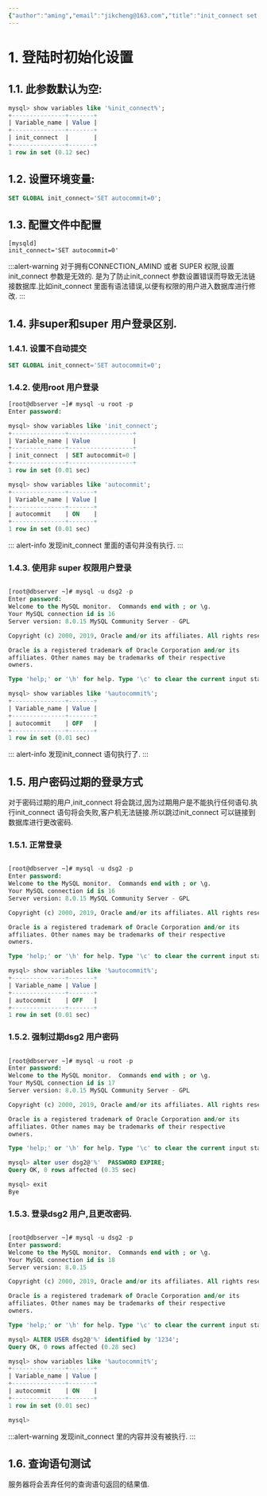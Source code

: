 ```yaml
---
{"author":"aming","email":"jikcheng@163.com","title":"init_connect set User Initialize the settings","creation_date":"2022-06-27 15:57","Last modified date":"2022-11-27 19:06","tags":"init_connect set User Initialize the settings","File Folder with relative path":"database/MySQL/Doc/MySQL administration","remark":null,"other":null,"dg-publish":true,"permalink":"/database/my-sql/doc/my-sql-administration/init-connect-set-user-initialize-the-settings/","dgPassFrontmatter":true}
---
```





# 1. 登陆时初始化设置


## 1.1. 此参数默认为空:
```sql
mysql> show variables like '%init_connect%';
+---------------+-------+
| Variable_name | Value |
+---------------+-------+
| init_connect  |       |
+---------------+-------+
1 row in set (0.12 sec)
```
## 1.2. 设置环境变量:

```sql
SET GLOBAL init_connect='SET autocommit=0';
```
## 1.3. 配置文件中配置

```
[mysqld]
init_connect='SET autocommit=0'
```

:::alert-warning
对于拥有CONNECTION_AMIND 或者 SUPER 权限,设置init_connect 参数是无效的.
是为了防止init_connect 参数设置错误而导致无法链接数据库.比如init_connect 里面有语法错误,以便有权限的用户进入数据库进行修改.
:::

## 1.4. 非super和super 用户登录区别.
### 1.4.1. 设置不自动提交
```sql
SET GLOBAL init_connect='SET autocommit=0';
```
### 1.4.2. 使用root 用户登录

```sql
[root@dbserver ~]# mysql -u root -p
Enter password: 

mysql> show variables like 'init_connect';
+---------------+------------------+
| Variable_name | Value            |
+---------------+------------------+
| init_connect  | SET autocommit=0 |
+---------------+------------------+
1 row in set (0.01 sec)

mysql> show variables like 'autocommit';
+---------------+-------+
| Variable_name | Value |
+---------------+-------+
| autocommit    | ON    |
+---------------+-------+
1 row in set (0.01 sec)

```
::: alert-info
发现init_connect 里面的语句并没有执行.
:::
### 1.4.3. 使用非 super 权限用户登录

```sql

[root@dbserver ~]# mysql -u dsg2 -p
Enter password: 
Welcome to the MySQL monitor.  Commands end with ; or \g.
Your MySQL connection id is 16
Server version: 8.0.15 MySQL Community Server - GPL

Copyright (c) 2000, 2019, Oracle and/or its affiliates. All rights reserved.

Oracle is a registered trademark of Oracle Corporation and/or its
affiliates. Other names may be trademarks of their respective
owners.

Type 'help;' or '\h' for help. Type '\c' to clear the current input statement.

mysql> show variables like '%autocommit%';
+---------------+-------+
| Variable_name | Value |
+---------------+-------+
| autocommit    | OFF   |
+---------------+-------+
1 row in set (0.01 sec)

```
::: alert-info
发现init_connect 语句执行了.
:::

## 1.5. 用户密码过期的登录方式
   对于密码过期的用户,init_connect 将会跳过,因为过期用户是不能执行任何语句.执行init_connect 语句将会失败,客户机无法链接.所以跳过init_connect 可以链接到数据库进行更改密码.

### 1.5.1. 正常登录

```sql

[root@dbserver ~]# mysql -u dsg2 -p
Enter password: 
Welcome to the MySQL monitor.  Commands end with ; or \g.
Your MySQL connection id is 16
Server version: 8.0.15 MySQL Community Server - GPL

Copyright (c) 2000, 2019, Oracle and/or its affiliates. All rights reserved.

Oracle is a registered trademark of Oracle Corporation and/or its
affiliates. Other names may be trademarks of their respective
owners.

Type 'help;' or '\h' for help. Type '\c' to clear the current input statement.

mysql> show variables like '%autocommit%';
+---------------+-------+
| Variable_name | Value |
+---------------+-------+
| autocommit    | OFF   |
+---------------+-------+
1 row in set (0.01 sec)
```
### 1.5.2. 强制过期dsg2 用户密码

```sql

[root@dbserver ~]# mysql -u root -p
Enter password: 
Welcome to the MySQL monitor.  Commands end with ; or \g.
Your MySQL connection id is 17
Server version: 8.0.15 MySQL Community Server - GPL

Copyright (c) 2000, 2019, Oracle and/or its affiliates. All rights reserved.

Oracle is a registered trademark of Oracle Corporation and/or its
affiliates. Other names may be trademarks of their respective
owners.

Type 'help;' or '\h' for help. Type '\c' to clear the current input statement.

mysql> alter user dsg2@'%'  PASSWORD EXPIRE;
Query OK, 0 rows affected (0.35 sec)

mysql> exit
Bye
```
### 1.5.3. 登录dsg2 用户,且更改密码.

```sql

[root@dbserver ~]# mysql -u dsg2 -p
Enter password: 
Welcome to the MySQL monitor.  Commands end with ; or \g.
Your MySQL connection id is 18
Server version: 8.0.15

Copyright (c) 2000, 2019, Oracle and/or its affiliates. All rights reserved.

Oracle is a registered trademark of Oracle Corporation and/or its
affiliates. Other names may be trademarks of their respective
owners.

Type 'help;' or '\h' for help. Type '\c' to clear the current input statement.

mysql> ALTER USER dsg2@'%' identified by '1234';
Query OK, 0 rows affected (0.28 sec)

mysql> show variables like '%autocommit%';
+---------------+-------+
| Variable_name | Value |
+---------------+-------+
| autocommit    | ON    |
+---------------+-------+
1 row in set (0.01 sec)

mysql> 
```

:::alert-warning
发现init_connect 里的内容并没有被执行.
:::

## 1.6. 查询语句测试
服务器将会丢弃任何的查询语句返回的结果值.

